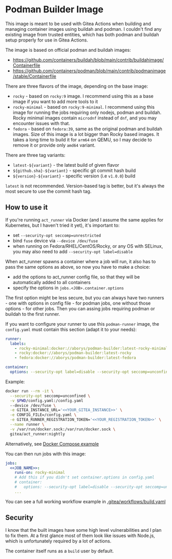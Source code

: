 # Podman Builder Image

This image is meant to be used with Gitea Actions when building and managing container images using buildah and podman.
I couldn't find any existing image from trusted entities, which has both podman and buildah setup properly for use in Gitea Actions.

The image is based on official podman and buildah images:

- https://github.com/containers/buildah/blob/main/contrib/buildahimage/Containerfile
- https://github.com/containers/podman/blob/main/contrib/podmanimage/stable/Containerfile

There are three flavors of the image, depending on the base image:

- `rocky` - based on `rocky:9` image. I recommend using this as a base image if you want to add more tools to it
- `rocky-minimal` - based on `rocky:9-minimal`. I recommend using this image for running the jobs requiring only nodejs, podman and buildah. Rocky minimal images contain `microdnf` instead of `dnf`, and you may encounter issues with that.
- `fedora` - based on `fedora:39`, same as the original podman and buildah images. Size of this image is a lot bigger than Rocky based images. It takes a long time to build it for `arm64` on QEMU, so I may decide to remove it or provide only `amd64` variant.

There are three tag variants:

- `latest-${variant}` - the latest build of given flavor
- `${github.sha}-${variant}` - specific git commit hash build
- `${version}-${variant}` - specific version (i.e `v1.0.0`) build

`latest` is not recommended. Version-based tag is better, but it's always the most secure to use the commit hash tag.

## How to use it

If you're running `act_runner` via Docker (and I assume the same applies for Kubernetes, but I haven't tried it yet), it's important to:

- set `--security-opt seccomp=unrestricted`
- bind `fuse` device via `--device /dev/fuse`
- when running on Fedora/RHEL/CentOS/Rocky, or any OS with SELinux, you may also need to add `--security-opt label=disable`

When act_runner spawns a container where a job will run, it also has to pass the same options as above, so now you have to make a choice:

- add the options to act_runner config file, so that they will be automatically added to all containers
- specify the options in `jobs.<JOB>.container.options`

The first option might be less secure, but you can always have two runners - one with options in config file - for podman jobs, one without those options - for other jobs.
Then you can assing jobs requiring podman or buildah to the first runner.

If you want to configure your runner to use this `podman-runner` image, the `config.yaml` must contain this section (adapt it to your needs):

```yaml
runner:
  labels:
    - rocky-minimal:docker://aborys/podman-builder:latest-rocky-minimal
    - rocky:docker://aborys/podman-builder:latest-rocky
    - fedora:docker://aborys/podman-builder:latest-fedora

container:
  options: --security-opt label=disable --security-opt seccomp=unconfined --device /dev/fuse:rw
```

Example:

```bash
docker run --rm -it \
  --security-opt seccomp=unconfined \
  -v $PWD/config.yaml:/config.yaml
  --device /dev/fuse \
  -e GITEA_INSTANCE_URL='<<YOUR_GITEA_INSTANCE>>' \
  -e CONFIG_FILE=/config.yaml \
  -e GITEA_RUNNER_REGISTRATION_TOKEN='<<YOUR_REGISTRATION_TOKEN>>' \
  --name runner \
  -v /var/run/docker.sock:/var/run/docker.sock \
  gitea/act_runner:nightly
```

Alternatively, see [Docker Compose example](./example)

You can then run jobs with this image:

```yaml
jobs:
  <<JOB_NAME>>:
    runs-on: rocky-minimal
    # Add this if you didn't set container.options in config.yaml
    # container:
    #   options: --security-opt label=disable --security-opt seccomp=unconfined --device /dev/fuse:rw
    ...
```

You can see a full working workflow example in [.gitea/workflows/build.yaml](.gitea/workflows/build.yaml)

## Security

I know that the built images have some high level vulnerabilities and I plan to fix them. At a first glance most of them look like issues with Node.js, which is unfortunately required by a lot of actions.

The container itself runs as a `build` user by default.

